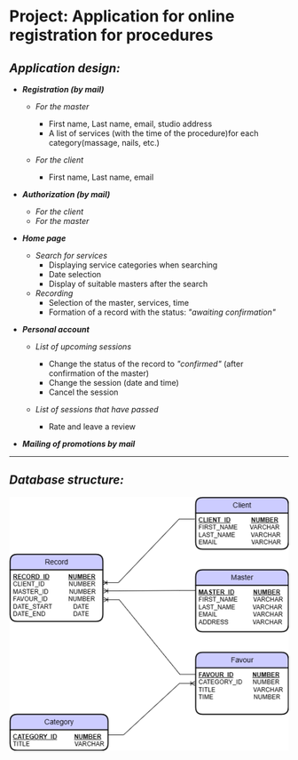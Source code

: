 # Project: Application for online registration for procedures
## _Application design:_
* ___Registration (by mail)___
    * _For the master_
 		* First name, Last name, email, studio address 
 		* A list of services (with the time of the procedure)for each category(massage, nails, etc.)

 	* _For the client_
 		* First name, Last name,  email

* ___Authorization (by mail)___
	* _For the client_
 	* _For the master_

* ___Home page___
	 * _Search for services_ 
 		* Displaying service categories when searching
 		* Date selection
 		* Display of suitable masters after the search
 	* _Recording_
 		* Selection of the master, services, time 
 		* Formation of a record with the status: _"awaiting confirmation"_
 

* ___Personal account___
 	* _List of upcoming sessions_
 		* Change the status of the record to _"confirmed"_ (after confirmation of the master)
		* Change the session (date and time)
		* Cancel the session

 	* _List of sessions that have passed_
 		* Rate and leave a review

* ___Mailing of promotions by mail___

***
## _Database structure:_
![](diagram.png)